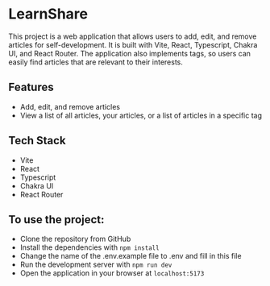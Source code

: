 # LearnShare

This project is a web application that allows users to add, edit, and remove articles for self-development. It is built with Vite, React, Typescript, Chakra UI, and React Router. The application also implements tags, so users can easily find articles that are relevant to their interests.

## Features
- Add, edit, and remove articles
- View a list of all articles, your articles, or a list of articles in a specific tag

## Tech Stack
- Vite
- React
- Typescript
- Chakra UI
- React Router

## To use the project:
- Clone the repository from GitHub
- Install the dependencies with `npm install`
- Change the name of the .env.example file to .env and fill in this file
- Run the development server with `npm run dev`
- Open the application in your browser at `localhost:5173`
